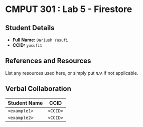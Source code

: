# CMPUT 301 : Lab 5 - Firestore

## Student Details

- **Full Name:** `Dariush Yusufi`
- **CCID:** `yusufi1`

## References and Resources

List any resources used here, or simply put `N/A` if not applicable.

## Verbal Collaboration

| Student Name | CCID     |
| ------------ | -------- |
| `<example1>` | `<CCID>` |
| `<example2>` | `<CCID>` |

